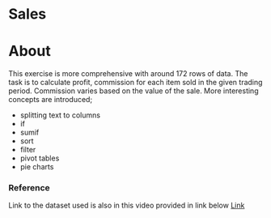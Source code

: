 # Sales

# About

This exercise is more comprehensive with around 172 rows of data. The task is to calculate profit, commission for each item sold in the given trading period. Commission varies based on the value of the sale. More interesting concepts are introduced;

- splitting text to columns
- if
- sumif
- sort
- filter
- pivot tables
- pie charts

### Reference

Link to the dataset used is also in this video provided in link below
[Link](https://www.youtube.com/watch?v=Vl0H-qTclOg&t=2133s)
